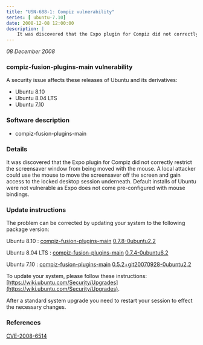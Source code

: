 ```yaml
---
title: "USN-688-1: Compiz vulnerability"
series: [ ubuntu-7.10]
date: 2008-12-08 12:00:00
description: |
    It was discovered that the Expo plugin for Compiz did not correctly restrict the screensaver window from being moved with the mouse.  A local attacker could use the mouse to move the screensaver off the screen and gain access to the locked desktop session underneath. Default installs of Ubuntu were not vulnerable as Expo does not come pre-configured with mouse bindings. 
--- 
```

 
 

*08 December 2008*

### compiz-fusion-plugins-main vulnerability

A security issue affects these releases of Ubuntu and its derivatives:

* Ubuntu 8.10
* Ubuntu 8.04 LTS
* Ubuntu 7.10

### Software description

* compiz-fusion-plugins-main 

### Details

It was discovered that the Expo plugin for Compiz did not correctly restrict the screensaver window from being moved with the mouse. A local attacker could use the mouse to move the screensaver off the screen and gain access to the locked desktop session underneath. Default installs of Ubuntu were not vulnerable as Expo does not come pre-configured with mouse bindings. 

### Update instructions

The problem can be corrected by updating your system to the following package version:

Ubuntu 8.10
 : [compiz-fusion-plugins-main](https://launchpad.net/ubuntu/+source/compiz-fusion-plugins-main) <span> [0.7.8-0ubuntu2.2](https://launchpad.net/ubuntu/+source/compiz-fusion-plugins-main/0.7.8-0ubuntu2.2) </span> 

Ubuntu 8.04 LTS
 : [compiz-fusion-plugins-main](https://launchpad.net/ubuntu/+source/compiz-fusion-plugins-main) <span> [0.7.4-0ubuntu6.2](https://launchpad.net/ubuntu/+source/compiz-fusion-plugins-main/0.7.4-0ubuntu6.2) </span> 

Ubuntu 7.10
 : [compiz-fusion-plugins-main](https://launchpad.net/ubuntu/+source/compiz-fusion-plugins-main) <span> [0.5.2+git20070928-0ubuntu2.2](https://launchpad.net/ubuntu/+source/compiz-fusion-plugins-main/0.5.2+git20070928-0ubuntu2.2) </span> 

To update your system, please follow these instructions: [https://wiki.ubuntu.com/Security/Upgrades](https://wiki.ubuntu.com/Security/Upgrades).

After a standard system upgrade you need to restart your session to effect the necessary changes. 

### References

 
 [CVE-2008-6514](http://people.ubuntu.com/~ubuntu-security/cve/CVE-2008-6514)
 


